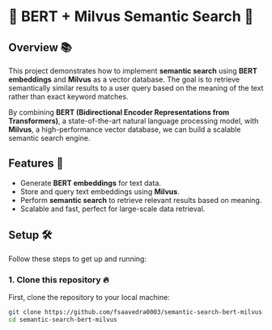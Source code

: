 # 🧠 BERT + Milvus Semantic Search 🚀

## Overview 📚
This project demonstrates how to implement **semantic search** using **BERT embeddings** and **Milvus** as a vector database. The goal is to retrieve semantically similar results to a user query based on the meaning of the text rather than exact keyword matches. 

By combining **BERT (Bidirectional Encoder Representations from Transformers)**, a state-of-the-art natural language processing model, with **Milvus**, a high-performance vector database, we can build a scalable semantic search engine.

## Features 🌟
- Generate **BERT embeddings** for text data.
- Store and query text embeddings using **Milvus**.
- Perform **semantic search** to retrieve relevant results based on meaning.
- Scalable and fast, perfect for large-scale data retrieval.

## Setup 🛠️

Follow these steps to get up and running:

### 1. Clone this repository 🔥

First, clone the repository to your local machine:

```bash
git clone https://github.com/fsaavedra0003/semantic-search-bert-milvus.git
cd semantic-search-bert-milvus


